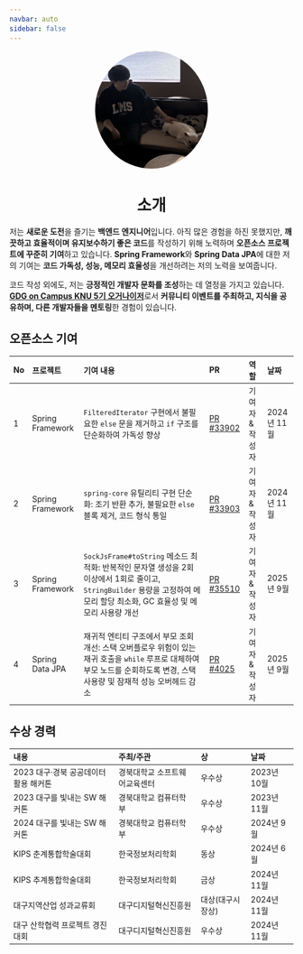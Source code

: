 ```yaml
---
navbar: auto
sidebar: false
---
```


<p align="center">
  <img src="/heroLog.png" alt="hero image" style="width: 200px; border-radius: 50%;">
</p>

<h1 align="center">소개</h1>

저는 **새로운 도전**을 즐기는 **백엔드 엔지니어**입니다. 아직 많은 경험을 하진 못했지만, **깨끗하고 효율적이며 유지보수하기 좋은 코드**를 작성하기 위해 노력하며 **오픈소스 프로젝트에 꾸준히 기여**하고 있습니다. **Spring Framework**와 **Spring Data JPA**에 대한 저의 기여는 **코드 가독성, 성능, 메모리 효율성**을 개선하려는 저의 노력을 보여줍니다.

코드 작성 외에도, 저는 **긍정적인 개발자 문화를 조성**하는 데 열정을 가지고 있습니다. [**GDG on Campus KNU 5기 오거나이저**](https://github.com/orgs/GDG-on-Campus-KNU)로서 **커뮤니티 이벤트를 주최하고, 지식을 공유하며, 다른 개발자들을 멘토링**한 경험이 있습니다.

## 오픈소스 기여

| No  | 프로젝트         | 기여 내용                                                                                                                                                                    | PR                                                                          | 역할            | 날짜        |
| :-- | :--------------- | :--------------------------------------------------------------------------------------------------------------------------------------------------------------------------- | :-------------------------------------------------------------------------- | :-------------- | :---------- |
| 1   | Spring Framework | `FilteredIterator` 구현에서 불필요한 `else` 문을 제거하고 `if` 구조를 단순화하여 가독성 향상                                                                                 | [PR #33902](https://github.com/spring-projects/spring-framework/pull/33902) | 기여자 & 작성자 | 2024년 11월 |
| 2   | Spring Framework | `spring-core` 유틸리티 구현 단순화: 조기 반환 추가, 불필요한 `else` 블록 제거, 코드 형식 통일                                                                                | [PR #33903](https://github.com/spring-projects/spring-framework/pull/33903) | 기여자 & 작성자 | 2024년 11월 |
| 3   | Spring Framework | `SockJsFrame#toString` 메소드 최적화: 반복적인 문자열 생성을 2회 이상에서 1회로 줄이고, `StringBuilder` 용량을 고정하여 메모리 할당 최소화, GC 효율성 및 메모리 사용량 개선  | [PR #35510](https://github.com/spring-projects/spring-framework/pull/35510) | 기여자 & 작성자 | 2025년 9월  |
| 4   | Spring Data JPA  | 재귀적 엔티티 구조에서 부모 조회 개선: 스택 오버플로우 위험이 있는 재귀 호출을 `while` 루프로 대체하여 부모 노드를 순회하도록 변경, 스택 사용량 및 잠재적 성능 오버헤드 감소 | [PR #4025](https://github.com/spring-projects/spring-data-jpa/pull/4025)    | 기여자 & 작성자 | 2025년 9월  |

## 수상 경력

| 내용                                  | 주최/주관                     | 상               | 날짜        |
| :------------------------------------ | :---------------------------- | :--------------- | :---------- |
| 2023 대구·경북 공공데이터 활용 해커톤 | 경북대학교 소프트웨어교육센터 | 우수상           | 2023년 10월 |
| 2023 대구를 빛내는 SW 해커톤          | 경북대학교 컴퓨터학부         | 우수상           | 2023년 11월 |
| 2024 대구를 빛내는 SW 해커톤          | 경북대학교 컴퓨터학부         | 우수상           | 2024년 9월  |
| KIPS 춘계통합학술대회                 | 한국정보처리학회              | 동상             | 2024년 6월  |
| KIPS 추계통합학술대회                 | 한국정보처리학회              | 금상             | 2024년 11월 |
| 대구지역산업 성과교류회               | 대구디지털혁신진흥원          | 대상(대구시장상) | 2024년 11월 |
| 대구 산학협력 프로젝트 경진대회       | 대구디지털혁신진흥원          | 우수상           | 2024년 11월 |
